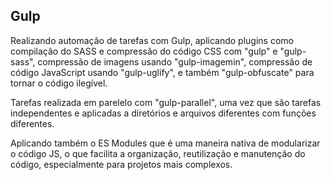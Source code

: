 ## Gulp

Realizando automação de tarefas com Gulp, aplicando plugins como compilação do SASS e
compressão do código CSS com "gulp" e "gulp-sass", compressão de imagens usando "gulp-imagemin",
compressão de código JavaScript usando "gulp-uglify", e também "gulp-obfuscate" para tornar o código ilegível.

Tarefas realizada em parelelo com "gulp-parallel", uma vez que são tarefas independentes
e aplicadas a diretórios e arquivos diferentes com funções diferentes.

Aplicando também o ES Modules que é uma maneira nativa de modularizar o código JS,
o que facilita a organização, reutilização e manutenção do código, especialmente para
projetos mais complexos.